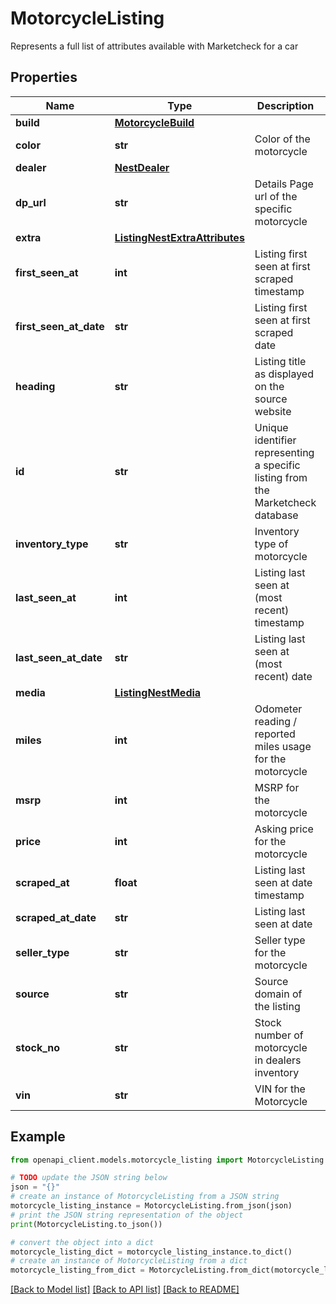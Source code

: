 # MotorcycleListing

Represents a full list of attributes available with Marketcheck for a car

## Properties

Name | Type | Description | Notes
------------ | ------------- | ------------- | -------------
**build** | [**MotorcycleBuild**](MotorcycleBuild.md) |  | [optional] 
**color** | **str** | Color of the motorcycle | [optional] 
**dealer** | [**NestDealer**](NestDealer.md) |  | [optional] 
**dp_url** | **str** | Details Page url of the specific motorcycle | [optional] 
**extra** | [**ListingNestExtraAttributes**](ListingNestExtraAttributes.md) |  | [optional] 
**first_seen_at** | **int** | Listing first seen at first scraped timestamp | [optional] 
**first_seen_at_date** | **str** | Listing first seen at first scraped date | [optional] 
**heading** | **str** | Listing title as displayed on the source website | [optional] 
**id** | **str** | Unique identifier representing a specific listing from the Marketcheck database | [optional] 
**inventory_type** | **str** | Inventory type of motorcycle | [optional] 
**last_seen_at** | **int** | Listing last seen at (most recent) timestamp | [optional] 
**last_seen_at_date** | **str** | Listing last seen at (most recent) date | [optional] 
**media** | [**ListingNestMedia**](ListingNestMedia.md) |  | [optional] 
**miles** | **int** | Odometer reading / reported miles usage for the motorcycle | [optional] 
**msrp** | **int** | MSRP for the motorcycle | [optional] 
**price** | **int** | Asking price for the motorcycle | [optional] 
**scraped_at** | **float** | Listing last seen at date timestamp | [optional] 
**scraped_at_date** | **str** | Listing last seen at date | [optional] 
**seller_type** | **str** | Seller type for the motorcycle | [optional] 
**source** | **str** | Source domain of the listing | [optional] 
**stock_no** | **str** | Stock number of motorcycle in dealers inventory | [optional] 
**vin** | **str** | VIN for the Motorcycle | [optional] 

## Example

```python
from openapi_client.models.motorcycle_listing import MotorcycleListing

# TODO update the JSON string below
json = "{}"
# create an instance of MotorcycleListing from a JSON string
motorcycle_listing_instance = MotorcycleListing.from_json(json)
# print the JSON string representation of the object
print(MotorcycleListing.to_json())

# convert the object into a dict
motorcycle_listing_dict = motorcycle_listing_instance.to_dict()
# create an instance of MotorcycleListing from a dict
motorcycle_listing_from_dict = MotorcycleListing.from_dict(motorcycle_listing_dict)
```
[[Back to Model list]](../README.md#documentation-for-models) [[Back to API list]](../README.md#documentation-for-api-endpoints) [[Back to README]](../README.md)


